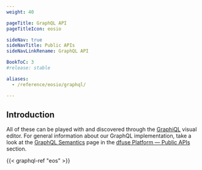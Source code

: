 ```yaml
---
weight: 40

pageTitle: GraphQL API
pageTitleIcon: eosio

sideNav: true
sideNavTitle: Public APIs
sideNavLinkRename: GraphQL API

BookToC: 3
#release: stable

aliases:
  - /reference/eosio/graphql/

---
```


## Introduction

All of these can be played with and discovered through the 
[GraphiQL](/eosio/public-apis/reference/available-networks-endpoints/) visual editor. For general information about our GraphQL implementation,
take a look at the [GraphQL Semantics](/platform/public-apis/graphql-semantics/) page in the [dfuse Platform &mdash; Public APIs](/platform/public-apis/)
section.

<!-- TODO: Fix the anchor links inside the "parameters" table for all queries -->

{{< graphql-ref "eos" >}}
